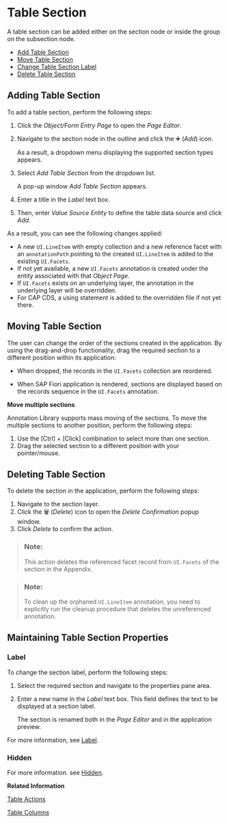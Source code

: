 <!-- loiofc593789991c46348b31c1bc3b9d9182 -->

<link rel="stylesheet" type="text/css" href="../css/sap-icons.css"/>

# Table Section

A table section can be added either on the section node or inside the group on the subsection node.

-   [Add Table Section](table-section-fc59378.md#loiofc593789991c46348b31c1bc3b9d9182__section_g5r_hpb_zrb)
-   [Move Table Section](table-section-fc59378.md#loiofc593789991c46348b31c1bc3b9d9182__section_udp_pxx_xrb)
-   [Change Table Section Label](table-section-fc59378.md#loiofc593789991c46348b31c1bc3b9d9182__section_yn2_2qb_zrb)
-   [Delete Table Section](table-section-fc59378.md#loiofc593789991c46348b31c1bc3b9d9182__section_cwh_qxx_xrb)



<a name="loiofc593789991c46348b31c1bc3b9d9182__section_g5r_hpb_zrb"/>

## Adding Table Section

To add a table section, perform the following steps:

1.  Click the *Object/Form Entry Page* to open the *Page Editor*.
2.  Navigate to the section node in the outline and click the :heavy_plus_sign: \(*Add*\) icon.

    As a result, a dropdown menu displaying the supported section types appears.

3.  Select *Add Table Section* from the dropdown list.

    A pop-up window *Add Table Section* appears.

4.  Enter a title in the *Label* text box.
5.  Then, enter *Value Source Entity* to define the table data source and click *Add*.

As a result, you can see the following changes applied:

-   A new `UI.LineItem` with empty collection and a new reference facet with an `annotationPath` pointing to the created `UI.LineItem` is added to the existing `UI.Facets`.
-   If not yet available, a new `UI.Facets` annotation is created under the entity associated with that *Object Page*.
-   If `UI.Facets` exists on an underlying layer, the annotation in the underlying layer will be overridden.
-   For CAP CDS, a using statement is added to the overridden file if not yet there.



<a name="loiofc593789991c46348b31c1bc3b9d9182__section_udp_pxx_xrb"/>

## Moving Table Section

The user can change the order of the sections created in the application. By using the drag-and-drop functionality, drag the required section to a different position within its application:

-   When dropped, the records in the `UI.Facets` collection are reordered.

-   When SAP Fiori application is rendered, sections are displayed based on the records sequence in the `UI.Facets` annotation.


**Move multiple sections**

Annotation Library supports mass moving of the sections. To move the multiple sections to another position, perform the following steps:

1.  Use the [Ctrl\] + [Click\]  combination to select more than one section.
2.  Drag the selected section to a different position with your pointer/mouse.



<a name="loiofc593789991c46348b31c1bc3b9d9182__section_cwh_qxx_xrb"/>

## Deleting Table Section

To delete the section in the application, perform the following steps:

1.  Navigate to the section layer.
2.  Click the :wastebasket: \(*Delete*\) icon to open the *Delete Confirmation* popup window.
3.  Click *Delete* to confirm the action.

> ### Note:  
> This action deletes the referenced facet record from `UI.Facets` of the section in the Appendix.

> ### Note:  
> To clean up the orphaned `UI.LineItem` annotation, you need to explicitly run the cleanup procedure that deletes the unreferenced annotation.



<a name="loiofc593789991c46348b31c1bc3b9d9182__section_yn2_2qb_zrb"/>

## Maintaining Table Section Properties



### Label

To change the section label, perform the following steps:

1.  Select the required section and navigate to the properties pane area.
2.  Enter a new name in the *Label* text box. This field defines the text to be displayed at a section label.

    The section is renamed both in the *Page Editor* and in the application preview.


For more information, see [Label](appendix-457f2e9.md#loiod44832d99bdf4f73ba14cdbb16dc9301).



### Hidden

For more information. see [Hidden](appendix-457f2e9.md#loiof7ad71792a0044d6b6172f078827bdc0).

**Related Information**  


[Table Actions](table-actions-da1931b.md)

[Table Columns](table-columns-a80d603.md)

